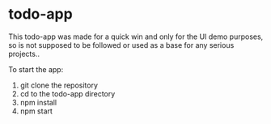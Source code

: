 # todo-app
This todo-app was made for a quick win and only for the UI demo purposes, so is not supposed to be followed or used as a base for any serious projects..

To start the app:

1. git clone the repository
2. cd to the todo-app directory
3. npm install
4. npm start
